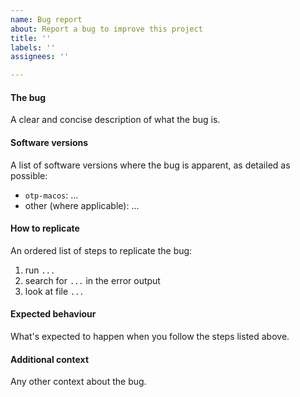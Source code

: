 ```yaml
---
name: Bug report
about: Report a bug to improve this project
title: ''
labels: ''
assignees: ''

---
```


#### The bug

A clear and concise description of what the bug is.

#### Software versions

A list of software versions where the bug is apparent, as detailed as possible:

* `otp-macos`: ...
* other (where applicable): ...

#### How to replicate

An ordered list of steps to replicate the bug:

1. run `...`
2. search for `...` in the error output
3. look at file `...`

#### Expected behaviour

What's expected to happen when you follow the steps listed above.

#### Additional context

Any other context about the bug.
